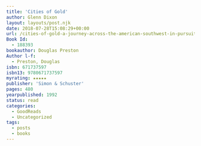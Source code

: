 ```yaml
---
title: 'Cities of Gold'
author: Glenn Dixon
layout: layouts/post.njk
date: 2018-07-28T15:08:29+00:00
url: /cities-of-gold-a-journey-across-the-american-southwest-in-pursuit-of-coronado/
Book Id:
  - 188393
bookauthor: Douglas Preston
Author l-f:
  - Preston, Douglas
isbn: 671737597
isbn13: 9780671737597
myrating: ★★★★★
publisher: 'Simon & Schuster'
pages: 480
yearpublished: 1992
status: read
categories:
  - GoodReads
  - Uncategorized
tags:
  - posts
  - books
---
```


